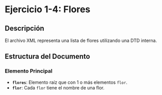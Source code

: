 # Ejercicio 1-4: Flores

## Descripción
El archivo XML representa una lista de flores utilizando una DTD interna.

## Estructura del Documento
### Elemento Principal
- **`flores`**: Elemento raíz que con 1 o más elementos `flor`.
- **`flor`**: Cada `flor` tiene el nombre de una flor.
